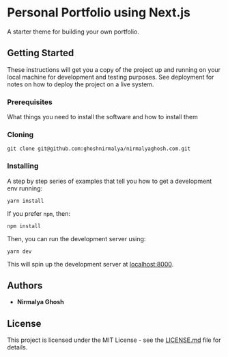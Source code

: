 # Personal Portfolio using Next.js

A starter theme for building your own portfolio.

## Getting Started

These instructions will get you a copy of the project up and running on your local machine for development and testing purposes. See deployment for notes on how to deploy the project on a live system.

### Prerequisites

What things you need to install the software and how to install them

### Cloning

```
git clone git@github.com:ghoshnirmalya/nirmalyaghosh.com.git
```

### Installing

A step by step series of examples that tell you how to get a development env running:

```
yarn install
```

If you prefer `npm`, then:

```
npm install
```

Then, you can run the development server using:

```
yarn dev
```

This will spin up the development server at [localhost:8000](http://localhost:8000/).

## Authors

- **Nirmalya Ghosh**

## License

This project is licensed under the MIT License - see the [LICENSE.md](LICENSE.md) file for details.
